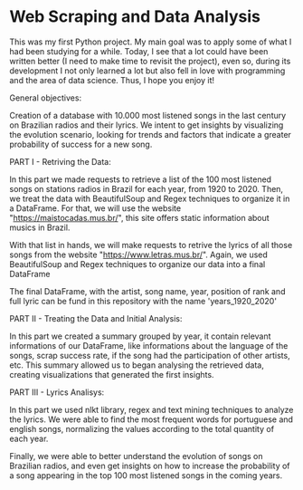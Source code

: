 # Web Scraping and Data Analysis

This was my first Python project. My main goal was to apply some of what I had been studying for a while. Today, I see that a lot could have been written better (I need to make time to revisit the project), even so, during its development I not only learned a lot but also fell in love with programming and the area of data science. Thus, I hope you enjoy it!





General objectives:

Creation of a database with 10.000 most listened songs in the last century on Brazilian radios and their lyrics. We intent to get insights by visualizing the evolution scenario, looking for trends and factors that indicate a greater probability of success for a new song.


PART I - Retriving the Data:

In this part we made requests to retrieve a list of the 100 most listened songs on stations radios in Brazil for each year, from 1920 to 2020. 
Then, we treat the data with BeautifulSoup and Regex techniques to organize it in a DataFrame.
For that, we will use the website "https://maistocadas.mus.br/", this site offers static information about musics in Brazil.

With that list in hands, we will make requests to retrive the lyrics of all those songs from the website "https://www.letras.mus.br/". 
Again, we used BeautifulSoup and Regex techniques to organize our data into a final DataFrame

The final DataFrame, with the artist, song name, year, position of rank and full lyric can be fund in this repository with the name 'years_1920_2020' 

PART II - Treating the Data and Initial Analysis:

In this part we created a summary grouped by year, it contain relevant informations of our DataFrame, like informations about the language of the songs, scrap success rate, if the song had the participation of other artists, etc.
This summary allowed us to began analysing the retrieved data, creating visualizations that generated the first insights.


PART III - Lyrics Analisys:

In this part we used nlkt library, regex and text mining techniques to analyze the lyrics. 
We were able to find the most frequent words for portuguese and english songs, normalizing the values according to the total quantity of each year.

Finally, we were able to better understand the evolution of songs on Brazilian radios, and even get insights on how to increase the probability of a song appearing in the top 100 most listened songs in the coming years.
